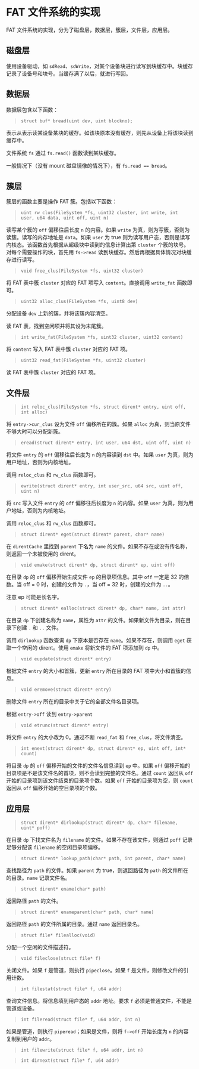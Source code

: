 # FAT 文件系统的实现

FAT 文件系统的实现，分为了磁盘层，数据层，簇层，文件层，应用层。

## 磁盘层

使用设备驱动，如 `sdRead`、`sdWrite`，对某个设备块进行读写到块缓存中。块缓存记录了设备号和块号。当缓存满了以后，就进行写回。

## 数据层

数据层包含以下函数：

> `struct buf* bread(uint dev, uint blockno);`

表示从表示读某设备某块的缓存。如该块原本没有缓存，则先从设备上将该块读到缓存中。

文件系统 `fs` 通过 `fs.read()` 函数读到某块缓存。

一般情况下（没有 mount 磁盘镜像的情况下），有 `fs.read == bread`。

## 簇层

簇层的函数主要是操作 FAT 簇。包括以下函数：

> `uint rw_clus(FileSystem *fs, uint32 cluster, int write, int user, u64 data, uint off, uint n)`

读写某个簇的 `off` 偏移往后长度 `n` 的内容。如果 `write` 为真，则为写簇，否则为读簇。读写的内存地址是 `data`。如果 `user` 为 true 则为读写用户态，否则是读写内核态。该函数首先根据从超级块中读到的信息计算出第 `cluster` 个簇的块号。对每个需要操作的块，首先用 `fs->read` 读到块缓存。然后再根据具体情况对块缓存进行读写。

> `void free_clus(FileSystem *fs, uint32 cluster)`

将 FAT 表中簇 `cluster` 对应的 FAT 项写入 `content`。直接调用 `write_fat` 函数即可。

> `uint32 alloc_clus(FileSystem *fs, uint8 dev)`

分配设备 `dev` 上新的簇，并将该簇内容清空。

读 FAT 表，找到空闲项并将其设为末尾簇。

> `int write_fat(FileSystem *fs, uint32 cluster, uint32 content)`

将 `content` 写入 FAT 表中簇 `cluster` 对应的 FAT 项。

> `uint32 read_fat(FileSystem *fs, uint32 cluster)`

读 FAT 表中簇 `cluster` 对应的 FAT 项。

## 文件层

> `int reloc_clus(FileSystem *fs, struct dirent* entry, uint off, int alloc)`

将 `entry->cur_clus` 设为文件 `off` 偏移所在的簇。如果 `alloc` 为真，则当原文件不够大时可以分配新簇。

> `eread(struct dirent* entry, int user, u64 dst, uint off, uint n)`

将文件 `entry` 的 `off` 偏移往后长度为 `n` 的内容读到 `dst` 中。如果 `user` 为真，则为用户地址，否则为内核地址。

调用 `reloc_clus` 和 `rw_clus` 函数即可。

> `ewrite(struct dirent* entry, int user_src, u64 src, uint off, uint n)`

将 `src` 写入文件 `entry` 的 `off` 偏移往后长度为 `n` 的内容。如果 `user` 为真，则为用户地址，否则为内核地址。

调用 `reloc_clus` 和 `rw_clus` 函数即可。

> `struct dirent* eget(struct dirent* parent, char* name)`

在 `direntCache` 里找到 `parent` 下名为 `name` 的文件。如果不存在或没有传名称，则返回一个未被使用的 dirent。

> `void emake(struct dirent* dp, struct dirent* ep, uint off)`

在目录 `dp` 的 `off` 偏移开始生成文件 `ep` 的目录项信息。其中 `off` 一定是 32 的倍数。当 off = 0 时，创建的文件为 `.`，当 off = 32 时，创建的文件为 `..`。

注意 ep 可能是长名字。

> `struct dirent* ealloc(struct dirent* dp, char* name, int attr)`

在目录 `dp` 下创建名称为 `name`，属性为 `attr` 的文件。如果新文件为目录，则在目录下创建 `.` 和 `..` 文件。

调用 `dirlookup` 函数查询 `dp` 下原本是否存在 `name`。如果不存在，则调用 `eget` 获取一个空闲的 dirent。使用 `emake` 将新文件的 FAT 项添加到 `dp` 中。

> `void eupdate(struct dirent* entry)`

根据文件 `entry` 的大小和首簇，更新 `entry` 所在目录的 FAT 项中大小和首簇的信息。

> `void eremove(struct dirent* entry)`

删除文件 `entry` 所在的目录中关于它的全部文件名目录项。

根据 `entry->off` 读到 `entry->parent` 

> `void etrunc(struct dirent* entry)`

将文件 `entry` 的大小改为 0。通过不断 `read_fat` 和 `free_clus`，将文件清空。

> `int enext(struct dirent* dp, struct dirent* ep, uint off, int* count)`

将目录 `dp` 的 `off` 偏移开始的文件的文件名信息读到 `ep` 中。如果 `off` 偏移开始的目录项是不是该文件名的首项，则不会读到完整的文件名。通过 `count` 返回从 `off` 开始的目录项到该文件结束的目录项个数。如果 `off` 开始的目录项为空，则 `count` 返回从 `off` 偏移开始的空目录项的个数。

## 应用层

> `struct dirent* dirlookup(struct dirent* dp, char* filename, uint* poff)`

在目录 `dp` 下找文件名为 `filename` 的文件。如果不存在该文件，则通过 `poff` 记录足够分配该 `filename` 的空闲目录项偏移。

> `struct dirent* lookup_path(char* path, int parent, char* name)`

查找路径为 `path` 的文件。如果 `parent` 为 true，则返回路径为 `path` 的文件所在的目录。`name` 记录文件名。

> `struct dirent* ename(char* path)`

返回路径 `path` 的文件。

> `struct dirent* enameparent(char* path, char* name)`

返回路径 `path` 的文件所属的目录。通过 `name` 返回目录名。

> `struct file* filealloc(void)`

分配一个空闲的文件描述符。

> `void fileclose(struct file* f)`

关闭文件。如果 `f` 是管道，则执行 `pipeclose`。如果 `f` 是文件，则修改文件的引用计数。

> `int filestat(struct file* f, u64 addr)`

查询文件信息。将信息填到用户态的 `addr` 地址。要求 `f` 必须是普通文件，不能是管道或设备。

> `int fileread(struct file* f, u64 addr, int n)`

如果是管道，则执行 `piperead`；如果是文件，则将 `f->off` 开始长度为 `n` 的内容复制到用户的 `addr`。

> `int filewrite(struct file* f, u64 addr, int n)`

> `int dirnext(struct file* f, u64 addr)`
